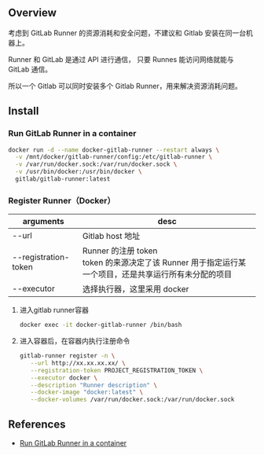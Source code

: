 ## Overview

考虑到 GitLab Runner 的资源消耗和安全问题，不建议和 Gitlab 安装在同一台机器上。

Runner 和 GitLab 是通过 API 进行通信， 只要 Runnes 能访问网络就能与 GitLab 通信。

所以一个 Gitlab 可以同时安装多个 Gitlab Runner，用来解决资源消耗问题。

## Install

### Run GitLab Runner in a container

```bash
docker run -d --name docker-gitlab-runner --restart always \
  -v /mnt/docker/gitlab-runner/config:/etc/gitlab-runner \
  -v /var/run/docker.sock:/var/run/docker.sock \
  -v /usr/bin/docker:/usr/bin/docker \
  gitlab/gitlab-runner:latest
```

### Register Runner（Docker）

| arguments            | desc                                                         |
| -------------------- | ------------------------------------------------------------ |
| --url                | Gitlab host 地址                                             |
| --registration-token | Runner 的注册 token<br />token 的来源决定了该 Runner 用于指定运行某一个项目，还是共享运行所有未分配的项目 |
| --executor           | 选择执行器，这里采用 docker                                  |
1. 进入gitlab runner容器

   ```bash
   docker exec -it docker-gitlab-runner /bin/bash
   ```

2. 进入容器后，在容器内执行注册命令

   ```bash
   gitlab-runner register -n \
      --url http://xx.xx.xx.xx/ \
      --registration-token PROJECT_REGISTRATION_TOKEN \
      --executor docker \
      --description "Runner description" \
      --docker-image "docker:latest" \
      --docker-volumes /var/run/docker.sock:/var/run/docker.sock
   ```

## References

- [Run GitLab Runner in a container](https://gitlab.com/gitlab-org/gitlab-runner/blob/master/docs/install/docker.md)

